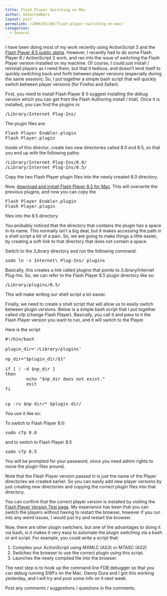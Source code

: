 ```yaml
---
title: Flash Player Switching on Mac
author: mikechambers
layout: post
permalink: /2006/01/06/flash-player-switching-on-mac/
categories:
  - General
---
```



I have been doing most of my work recently using ActionScript 3 and the [Flash Player 8.5 public alpha][1]. However, I recently had to do some Flash Player 8 / ActionScript 2 work, and ran into the issue of switching the Flash Player version installed on my machine. Of course, I could just install / reinstall players as I need them, but that it tedious, and doesn&#8217;t lend itself to quickly switching back and forth between player versions (especially during the same session). So, I put together a simple bash script that will quickly switch between player versions (for Firefox and Safari).  
<!--more-->

  
First, you need to install Flash Player 8 (I suggest installing the debug version which you can get from the Flash Authoring install / trial). Once it is installed, you can find the plugins in:

<pre>/Library/Internet Plug-Ins/</pre>

The plugin files are:

<pre>Flash Player Enabler.plugin
Flash Player.plugin</pre>

Inside of this director, create two new directories called 8.0 and 8.5, so that you end up with the following paths:

<pre>/Library/Internet Plug-Ins/8.0/
/Library/Internet Plug-Ins/8.5/</pre>

Copy the two Flash Player plugin files into the newly created 8.0 directory.

Now, [download and install Flash Player 8.5 for Mac][2]. This will overwrite the previous plugins, and now you can copy the

<pre>Flash Player Enabler.plugin
Flash Player.plugin</pre>

files into the 8.5 directory.

You probably noticed that the directory that contains the plugin has a space in its name. This normally isn&#8217;t a big deal, but it makes accessing the path in a shell script a bit of a pain. So, we are going to make things a little easier, by creating a soft-link to that directory that does not contain a space.

Switch to the /Library directory and run the following command:

<pre>sudo ln -s Internet\ Plug-Ins/ plugins</pre>

Basically, this creates a link called plugins that points to /Library/Internet Plug-Ins. So, we can refer to the Flash Player 8.5 plugin directory like so:

<pre>/Library/plugins/8.5/</pre>

This will make writing our shell script a lot easier.

Finally, we need to create a shell script that will allow us to easily switch between plugin versions. Below is a simple bash script that I put together called cfp (change Flash Player). Basically, you call it and pass to it the Flash Player version you want to run, and it will switch to the Player.

Here is the script

<pre>#!/bin/bash

plugin_dir='/Library/plugins'

np_dir="$plugin_dir/$1"

if [ ! -d $np_dir ]
then
        echo "$np_dir does not exist."
        exit
fi


cp -rv $np_dir/* $plugin_dir/</pre>

You use it like so:

To switch to Flash Player 8.0:

<pre>sudo cfp 8.0</pre>

and to switch to Flash Player 8.5

<pre>sudo cfp 8.5</pre>

You will be prompted for your password, since you need admin rights to move the plugin files around.

Note that the Flash Player version passed in is just the name of the Player directories we created earlier. So you can easily add new player versions by just creating new directories and copying the correct plugin files into that directory.

You can confirm that the correct player version is installed by visiting the [Flash Player Version Test page][3]. My experience has been that you can switch the players without having to restart the browser, however if you run into any weird issues, I would just try and restart the browser.

Now, there are other plugin switchers, but one of the advantages to doing it via bash, is it makes it very easy to automate the plugin switching via a bash or ant script. For example, you could write a script that:

1.  Compiles your ActionScript using MXMLC (AS3) or MTASC (AS2)
2.  Switches the browser to use the correct plugin using this script.
3.  Launches the newly compiled file into the browser.

The next step is to hook up the command line FDB debugger so that you can debug running SWFs on the Mac. Danny Dura and I got this working yesterday, and I will try and post some info on it next week.

Post any comments / suggestions / questions in the comments.

 [1]: http://labs.macromedia.com
 [2]: http://labs.macromedia.com/wiki/index.php/Flex_Framework:tutorials:mac_development
 [3]: http://www.macromedia.com/cfusion/knowledgebase/index.cfm?id=tn_15507